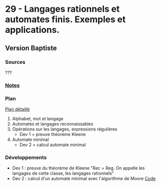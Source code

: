 # 29 - Langages rationnels et automates finis. Exemples et applications. #

## Version Baptiste ##

### Sources ###

???

### [Notes](notesBF.pdf) ###

### Plan ###

[Plan détaillé](planBF.pdf)

1. Alphabet, mot et langage
1. Automates et langages reconnaissables
3. Opérations sur les langages, expressions régulières
   * Dev 1 = preuve théorème Kleene
4. Automate minimal
   * Dev 2 = calcul automate minimal

### Développements ###

- Dev 1 : preuve du théorème de Kleene
  "Rec = Reg. On appelle les langages de cette classe, les langages rationnels"
- Dev 2 : calcul d'un automate minimal avec l'algorithme de Moore
  [Code](BF-automate_minimal.ml)
